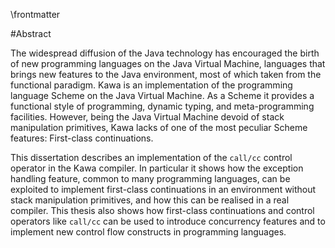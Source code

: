 \frontmatter

#Abstract

The widespread diffusion of the Java technology has encouraged the birth of new programming languages on the Java Virtual Machine, languages that brings new features to the Java environment, most of which taken from the functional paradigm. Kawa is an implementation of the programming language Scheme on the Java Virtual Machine. As a Scheme it provides a functional style of programming, dynamic typing, and meta-programming facilities. However, being the Java Virtual Machine devoid of stack manipulation primitives, Kawa lacks of one of the most peculiar Scheme features: First-class continuations.

This dissertation describes an implementation of the `call/cc` control operator in the Kawa compiler. In particular it shows how the exception handling feature, common to many programming languages, can be exploited to implement first-class continuations in an environment without stack manipulation primitives, and how this can be realised in a real compiler. This thesis also shows how first-class continuations and control operators like `call/cc` can be used to introduce concurrency features and to implement new control flow constructs in programming languages.
